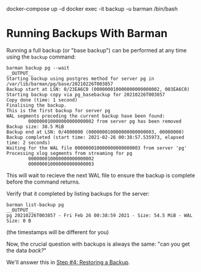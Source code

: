 docker-compose up -d
docker exec -it backup -u barman /bin/bash

# Running Backups With Barman

Running a full backup (or "base backup") can be performed at any time using the `backup` command:

```shell
barman backup pg --wait
__OUTPUT__
Starting backup using postgres method for server pg in /var/lib/barman/pg/base/20210226T003857
Backup start at LSN: 0/23EA6C0 (000000010000000000000002, 003EA6C0)
Starting backup copy via pg_basebackup for 20210226T003857
Copy done (time: 1 second)
Finalising the backup.
This is the first backup for server pg
WAL segments preceding the current backup have been found:
        000000010000000000000002 from server pg has been removed
Backup size: 38.5 MiB
Backup end at LSN: 0/4000000 (000000010000000000000003, 00000000)
Backup completed (start time: 2021-02-26 00:38:57.535973, elapsed time: 2 seconds)
Waiting for the WAL file 000000010000000000000003 from server 'pg'
Processing xlog segments from streaming for pg
        000000010000000000000002
        000000010000000000000003
```

This will wait to recieve the next WAL file to ensure the backup is complete before the command returns.

Verify that it completed by listing backups for the server:

```shell
barman list-backup pg
__OUTPUT__
pg 20210226T003857 - Fri Feb 26 00:38:59 2021 - Size: 54.5 MiB - WAL Size: 0 B
```
(the timestamps will be different for you)

<!-- This needs barman-cli on the database server - which means I can't use the std postgresql image. TODO!

Of course, we've configured streaming backups - so we shouldn't need to depend on having a base backup for every change made to the database. Let's make a small modification to the data and verify that it arrives. 

First, log into the database (we'll use our barman user for convenience in this demonstration):

```shell
psql -h pg -d pagila -U barman
```

Then make a modifications, and view the results:

```sql
Update actor Set first_name='ALOYSIUS' where actor_id=23;
Select * From actor Where last_name='KILMER';
/q
```

Ok, let's see if it showed up:

```shell
grep 'ALOYSIUS' pg/streaming/*
```

There it is! The current WAL segment hasn't been rotated yet, but we have the most recent data in the *partial* WAL streamed to Barman. So in theory, nothing would be lost of something *terrible* happened to the database right now... 

--->

Now, the crucial question with backups is always the same: "can you get the data *back?*"

We'll answer this in [Step #4: Restoring a Backup](step03-restore).
